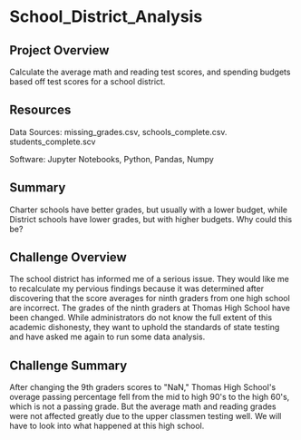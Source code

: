 # School_District_Analysis

## Project Overview
Calculate the average math and reading test scores, and spending budgets based off test scores for a school district.

## Resources
Data Sources: missing_grades.csv, schools_complete.csv. students_complete.scv

Software: Jupyter Notebooks, Python, Pandas, Numpy

## Summary
Charter schools have better grades, but usually with a lower budget, while District schools have lower grades, but with higher budgets. Why could this be?

## Challenge Overview
The school district has informed me of a serious issue. They would like me to recalculate my pervious findings because it was determined after discovering that the score averages for ninth graders from one high school are incorrect.
The grades of the ninth graders at Thomas High School have been changed. While administrators do not know the full extent of this academic dishonesty, they want to uphold the standards of state testing and have asked me again to run some data analysis.

## Challenge Summary
After changing the 9th graders scores to "NaN," Thomas High School's overage passing percentage fell from the mid to high 90's to the high 60's, which is not a passing grade. But the average math and reading grades were not affected greatly due to the upper classmen testing well. We will have to look into what happened at this high school.
